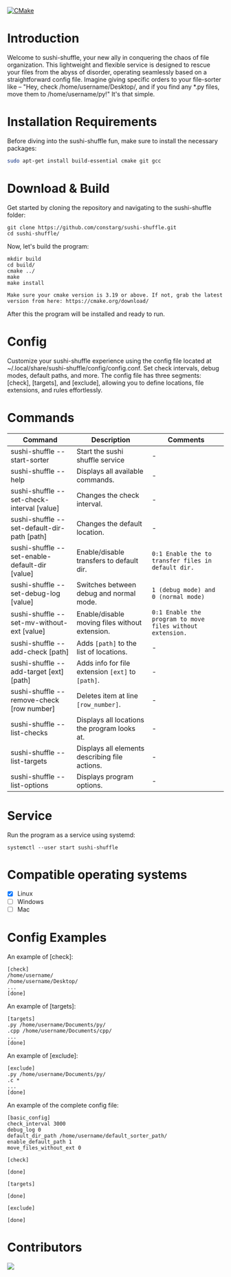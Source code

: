 [![CMake](https://github.com/constarg/File-Sorter-Core/actions/workflows/File-Sorter-Core%20Build.yml/badge.svg?branch=main)](https://github.com/constarg/File-Sorter-Core/actions/workflows/File-Sorter-Core%20Build.yml)


# Introduction

Welcome to sushi-shuffle, your new ally in conquering the chaos of file organization. This lightweight and flexible service is designed to rescue your files from the abyss of disorder, operating seamlessly based on a straightforward config file. Imagine giving specific orders to your file-sorter like – "Hey, check /home/username/Desktop/, and if you find any *.py files, move them to /home/username/py!" It's that simple.

# Installation Requirements

Before diving into the sushi-shuffle fun, make sure to install the necessary packages:

```bash
sudo apt-get install build-essential cmake git gcc
```

# Download & Build

Get started by cloning the repository and navigating to the sushi-shuffle folder:
```
git clone https://github.com/constarg/sushi-shuffle.git
cd sushi-shuffle/
```
Now, let's build the program:

```
mkdir build
cd build/
cmake ../
make
make install
```

`
Make sure your cmake version is 3.19 or above. If not, grab the latest version from here: https://cmake.org/download/
`

After this the program will be installed and ready to run.

# Config
Customize your sushi-shuffle experience using the config file located at ~/.local/share/sushi-shuffle/config/config.conf. Set check intervals, debug modes, default paths, and more. The config file has three segments: [check], [targets], and [exclude], allowing you to define locations, file extensions, and rules effortlessly.

# Commands
Command                              | Description                                     | Comments
--------------------------------------|-------------------------------------------------|---------
sushi-shuffle --start-sorter           | Start the sushi shuffle service                      | -
sushi-shuffle --help                   | Displays all available commands.                | -
sushi-shuffle --set-check-interval [value] | Changes the check interval.                  | -
sushi-shuffle --set-default-dir-path [path] | Changes the default location.               | -
sushi-shuffle --set-enable-default-dir [value] | Enable/disable transfers to default dir. | `0:1 Enable the to transfer files in default dir.`
sushi-shuffle --set-debug-log [value]  | Switches between debug and normal mode.         | `1 (debug mode) and 0 (normal mode)`
sushi-shuffle --set-mv-without-ext [value] | Enable/disable moving files without extension. | `0:1 Enable the program to move files without extension.`
sushi-shuffle --add-check [path]        | Adds `[path]` to the list of locations.        | -
sushi-shuffle --add-target [ext] [path] | Adds info for file extension `[ext]` to `[path]`. | -
sushi-shuffle --remove-check [row number] | Deletes item at line `[row_number]`.         | -
sushi-shuffle --list-checks             | Displays all locations the program looks at.    | -
sushi-shuffle --list-targets            | Displays all elements describing file actions. | -
sushi-shuffle --list-options            | Displays program options.                      | -

# Service
Run the program as a service using systemd:
```
systemctl --user start sushi-shuffle
```

# Compatible operating systems

- [X] Linux
- [ ] Windows
- [ ] Mac

# Config Examples
An example of [check]:
```
[check]
/home/username/
/home/username/Desktop/
...
[done]
```

An example of [targets]:
```
[targets]
.py /home/username/Documents/py/
.cpp /home/username/Documents/cpp/
...
[done]
```

An example of [exclude]:
```
[exclude]
.py /home/username/Documents/py/
.c *
...
[done]
```

An example of the complete config file:
```
[basic_config]
check_interval 3000
debug_log 0
default_dir_path /home/username/default_sorter_path/
enable_default_path 1
move_files_without_ext 0

[check]

[done]

[targets]

[done]

[exclude]

[done]
```

# Contributors

<a href="https://github.com/constarg/file-sorter-core/graphs/contributors">
  <img src="https://contrib.rocks/image?repo=constarg/file-sorter-core" />
</a>
